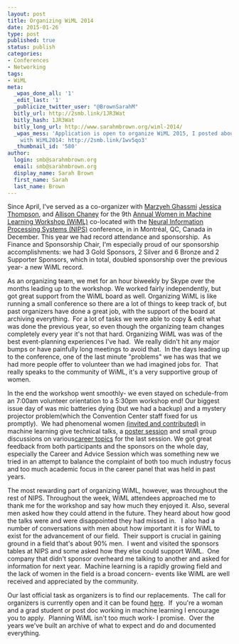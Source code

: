 ```yaml
---
layout: post
title: Organizing WiML 2014
date: 2015-01-26 
type: post
published: true
status: publish
categories:
- Conferences
- Networking
tags:
- WiML
meta:
  _wpas_done_all: '1'
  _edit_last: '1'
  _publicize_twitter_user: "@BrownSarahM"
  bitly_url: http://2smb.link/1JR3Wat
  bitly_hash: 1JR3Wat
  bitly_long_url: http://www.sarahmbrown.org/wiml-2014/
  _wpas_mess: 'Application is open to organize WiML 2015, I posted about my experience
    with WiML2014: http://2smb.link/1wv5qo3'
  _thumbnail_id: '580'
author:
  login: smb@sarahmbrown.org
  email: smb@sarahmbrown.org
  display_name: Sarah Brown
  first_name: Sarah
  last_name: Brown
---
```

Since April, I've served as a co-organizer with [Marzyeh Ghassmi](http://mghassem.mit.edu/) [Jessica Thompson](http://jessthompson.ca/), and [Allison Chaney](http://www.cs.princeton.edu/~achaney/) for the 9th [Annual Women in Machine Learning  Workshop (WiML)](http://wimlworkshop.org) co-located with the [Neural Information Processing Systems (NIPS)](http://nips.cc) conference, in in Montréal, QC, Canada in December. This year we had record attendance and sponsorship.  As Finance and Sponsorship Chair, I'm especially proud of our sponsorship accomplishments: we had 3 Gold Sponsors, 2 Silver and 6 Bronze and 2 Supporter Sponsors, which in total, doubled sponsorship over the previous year- a new WiML record.

As an organizing team, we met for an hour biweekly by Skype over the months leading up to the workshop. We worked fairly independently, but got great support from the WiML board as well. Organizing WiML is like running a small conference so there are a lot of things to keep track of, but past organizers have done a great job, with the support of the board at archiving everything.  For a lot of tasks we were able to copy & edit what was done the previous year, so even though the organizing team changes completely every year it's not that hard. Organizing WiML was was of the best event-planning experiences I've had.  We really didn't hit any major bumps or have painfully long meetings to avoid that.  In the days leading up to the conference, one of the last minute "problems" we has was that we had more people offer to volunteer than we had imagined jobs for.  That really speaks to the community of WiML, it's a very supportive group of women.

In the end the workshop went smoothly- we even stayed on schedule-from an 7:00am volunteer orientation to a 5:30pm workshop end! Our biggest issue day of was mic batteries dying (but we had a backup) and a mystery projector problem(which the Convention Center staff fixed for us promptly).  We had phenomenal women [(invited and contributed)](http://wimlworkshop.dreamhosters.com/wiml-2014-invited-speakers/) in machine learning give technical talks, a [poster session](http://wimlworkshop.dreamhosters.com/wiml-2014-accepted-abstracts/) and small group discussions on various[career topics](http://wimlworkshop.dreamhosters.com/wiml-2014-career-and-advice-session/) for the last session. We got great feedback from both participants and the sponsors on the whole day, especially the Career and Advice Session which was something new we tried in an attempt to balance the complaint of both too much industry focus and too much academic focus in the career panel that was held in past years.

The most rewarding part of organizing WiML, however, was throughout the rest of NIPS. Throughout the week, WiML attendees approached me to thank me for the workshop and say how much they enjoyed it. Also, several men asked how they could attend in the future. They heard about how good the talks were and were disappointed they had missed in.   I also had a number of conversations with men about how important it is for WiML to exist for the advancement of our field.  Their support is crucial in gaining ground in a field that's about 90% men.  I went and visited the sponsors tables at NIPS and some asked how they else could support WiML.  One company that didn't sponsor overheard me talking to another and asked for information for next year.  Machine learning is a rapidly growing field and the lack of women in the field is a broad concern- events like WiML are well received and appreciated by the community.

Our last official task as organizers is to find our replacements.  The call for organizers is currently open and it can be found [here](http://wimlworkshop.dreamhosters.com/wiml-2015-call-for-organizers/).  If  you're a woman and a grad student or post doc working in machine learning I encourage you to apply.  Planning WiML isn't too much work- I promise.  Over the years we've built an archive of what to expect and do and documented everything.
